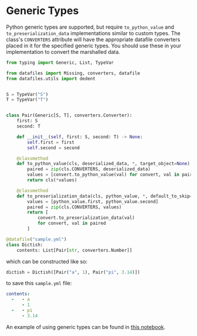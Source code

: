 # Generic Types

Python generic types are supported, but require `to_python_value` and
`to_preserialization_data` implementations similar to custom types. The
class's `CONVERTERS` attribute will have the appropriate datafile
converters placed in it for the specified generic types. You should use
these in your implementation to convert the marshalled data.

```python
from typing import Generic, List, TypeVar

from datafiles import Missing, converters, datafile
from datafiles.utils import dedent


S = TypeVar("S")
T = TypeVar("T")


class Pair(Generic[S, T], converters.Converter):
    first: S
    second: T

    def __init__(self, first: S, second: T) -> None:
        self.first = first
        self.second = second

    @classmethod
    def to_python_value(cls, deserialized_data, *, target_object=None):
        paired = zip(cls.CONVERTERS, deserialized_data)
        values = [convert.to_python_value(val) for convert, val in paired]
        return cls(*values)

    @classmethod
    def to_preserialization_data(cls, python_value, *, default_to_skip=None):
        values = [python_value.first, python_value.second]
        paired = zip(cls.CONVERTERS, values)
        return [
            convert.to_preserialization_data(val)
            for convert, val in paired
        ]

@datafile("sample.yml")
class Dictish:
    contents: List[Pair[str, converters.Number]]
```

which can be constructed like so:

```python
dictish = Dictish([Pair("a", 1), Pair("pi", 3.14)])
```

to save this `sample.yml` file:

```yaml
contents:
  -   - a
      - 1
  -   - pi
      - 3.14
```

An example of using generic types can be found in [this notebook](https://github.com/jacebrowning/datafiles/blob/main/notebooks/generic_types.ipynb).

